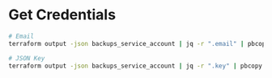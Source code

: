 # Get Credentials

```bash
# Email
terraform output -json backups_service_account | jq -r ".email" | pbcopy

# JSON Key
terraform output -json backups_service_account | jq -r ".key" | pbcopy
```
